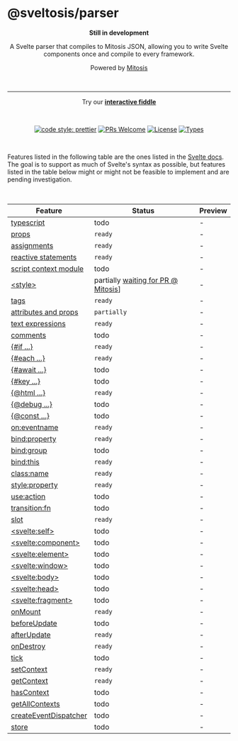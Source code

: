 # @sveltosis/parser

<p align="center">
<b>
  Still in development
  </b>
</p>
<p align="center">
  A Svelte parser that compiles to Mitosis JSON, allowing you to write Svelte components once and compile to every framework. 
</p>
<p align="center">
 Powered by 
  <a href="https://github.com/BuilderIO/mitosis">Mitosis</a>
  </p>
<br>

---

<p align="center">
  <p align="center">
    Try our  <a href="https://try.sveltosis.dev/"><b>interactive fiddle</b></a>
  </p>
</p>

<br>
<p align="center">
  <a href="https://github.com/prettier/prettier"><img alt="code style: prettier" src="https://img.shields.io/badge/code_style-prettier-ff69b4.svg" /></a>
  <a href="https://github.com/BuilderIO/mitosis/pulls"><img alt="PRs Welcome" src="https://img.shields.io/badge/PRs-welcome-brightgreen.svg" /></a>
  <a href="https://github.com/BuilderIO/mitosis"><img alt="License" src="https://img.shields.io/github/license/BuilderIO/mitosis" /></a>
  <a href="https://www.npmjs.com/package/@builder.io/mitosis"><img alt="Types" src="https://img.shields.io/npm/types/@builder.io/mitosis" /></a>
  
</p>

<br>

Features listed in the following table are the ones listed in the [Svelte docs](https://svelte.dev/docs).
The goal is to support as much of Svelte's syntax as possible, but features listed in the table below might or might not be feasible to implement and are pending investigation.

<br>

<div align="center">

| Feature | Status | Preview |
| - | - | - |
| [typescript]() | todo | - 
| [props](https://svelte.dev/docs#component-format-script-1-export-creates-a-component-prop) | `ready` | - 
| [assignments](https://svelte.dev/docs#component-format-script-2-assignments-are-reactive) | `ready` | -
| [reactive statements](https://svelte.dev/docs#component-format-script-3-$-marks-a-statement-as-reactive) | `ready`| -
| [script context module](https://svelte.dev/docs#component-format-script-context-module) | todo | -
| [\<style\>](https://svelte.dev/docs#component-format-style) | partially [waiting for PR @ Mitosis](https://github.com/BuilderIO/mitosis/pull/758)] | -
| [tags](https://svelte.dev/docs#template-syntax-tags) | `ready` | -
| [attributes and props](https://svelte.dev/docs#template-syntax-attributes-and-props) | `partially` | -
| [text expressions](https://svelte.dev/docs#template-syntax-text-expressions) | `ready` | -
| [comments](https://svelte.dev/docs#template-syntax-text-expressions) | todo | -
| [{#if ...}](https://svelte.dev/docs#template-syntax-if) | `ready` | - 
| [{#each ...}](https://svelte.dev/docs#template-syntax-each) | `ready`| -
| [{#await ...}](https://svelte.dev/docs#template-syntax-await) | todo| -
| [{#key ...}](https://svelte.dev/docs#template-syntax-key) | todo| -
| [{@html ...}](https://svelte.dev/docs#template-syntax-html) | `ready` | -
| [{@debug ...}](https://svelte.dev/docs#template-syntax-debug) | todo | -
| [{@const ...}](https://svelte.dev/docs#template-syntax-const) | todo | -
| [on:eventname](https://svelte.dev/docs#template-syntax-element-directives-on-eventname) | `ready` | -
 [bind:property](https://svelte.dev/docs#template-syntax-element-directives-bind-property) | `ready` | -
 [bind:group](https://svelte.dev/docs#template-syntax-element-directives-bind-group) | todo | -
 [bind:this](https://svelte.dev/docs#template-syntax-element-directives-bind-this) | `ready` | -
 [class:name](https://svelte.dev/docs#template-syntax-element-directives-class-name) | `ready` | -
 [style:property](https://svelte.dev/docs#template-syntax-element-directives-style-property) | `ready` | -
 | [use:action](https://svelte.dev/docs#template-syntax-element-directives-use-action) | todo | -
 | [transition:fn](https://svelte.dev/docs#template-syntax-element-directives-transition-fn) | todo | -
 | [slot](https://svelte.dev/docs#template-syntax-slot) | `ready` | -
 | [\<svelte:self>](https://svelte.dev/docs#template-syntax-svelte-self) | todo | -
 | [\<svelte:component>](https://svelte.dev/docs#template-syntax-svelte-component) | todo | -
 | [\<svelte:element>](https://svelte.dev/docs#template-syntax-svelte-element) | todo | -
 | [\<svelte:window>](https://svelte.dev/docs#template-syntax-svelte-window) | todo | -
 | [\<svelte:body>](https://svelte.dev/docs#template-syntax-svelte-body) | todo | -
 | [\<svelte:head>](https://svelte.dev/docs#template-syntax-svelte-head) | todo | -
 | [\<svelte:fragment>](https://svelte.dev/docs#template-syntax-svelte-fragment) | todo | -
| [onMount](https://svelte.dev/docs#run-time-svelte-onmount) | `ready` | -
| [beforeUpdate](https://svelte.dev/docs#run-time-svelte-beforeupdate) | todo | -
| [afterUpdate](https://svelte.dev/docs#run-time-svelte-afterupdate) | `ready` | -
| [onDestroy](https://svelte.dev/docs#run-time-svelte-ondestroy) | `ready` | -
| [tick](https://svelte.dev/docs#run-time-svelte-tick) | todo | -
| [setContext](https://svelte.dev/docs#run-time-svelte-setcontext) | `ready` | -
| [getContext](https://svelte.dev/docs#run-time-svelte-getcontext) | `ready` | -
| [hasContext](https://svelte.dev/docs#run-time-svelte-hascontext) | todo | -
| [getAllContexts](https://svelte.dev/docs#run-time-svelte-getallcontexts) | todo | -
| [createEventDispatcher](https://svelte.dev/docs#run-time-svelte-createeventdispatcher) | todo | -
| [store](https://svelte.dev/docs#run-time-svelte-store) | todo | -

</div>
